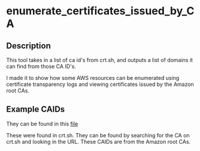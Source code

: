 # enumerate\_certificates\_issued\_by\_CA

## Description
This tool takes in a list of ca id's from crt.sh, and outputs a list of domains it can find from those CA ID's.

I made it to show how some AWS resources can be enumerated using certificate transparency logs and viewing certificates issued by the Amazon root CAs.

## Example CAIDs

They can be found in this [file](example_aws_caids.txt)

These were found in crt.sh. They can be found by searching for the CA on crt.sh and looking in the URL. These CAIDs are from the Amazon root CAs.

